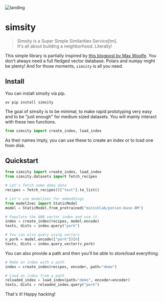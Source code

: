 
![landing](https://user-images.githubusercontent.com/1019791/222645884-fd88cd66-3dd0-4b6e-98f4-65586040e538.png)

# simsity

> Simsity is a Super Simple Similarities Service[tm]. <br>
> It's all about building a neighborhood. Literally! <br>

This simple library is partially inspired by [this blogpost by Max Woolfe](https://minimaxir.com/2025/02/embeddings-parquet/). You don't always need a full fledged vector database. Polars and numpy might be plenty! And for those moments, `simsity` is all you need.

## Install

You can install simsity via pip.

```
uv pip install simsity
```

The goal of simsity is to be minimal, to make rapid prototyping very easy and to be "just enough" for medium sized datasets. You will mainly interact with these two functions. 

```python
from simsity import create_index, load_index
```

As their names imply, you can use these to create an index or to load one from disk. 

## Quickstart

```python
from simsity import create_index, load_index
from simsity.datasets import fetch_recipes

# Let's fetch some demo data
recipes = fetch_recipes()["text"].to_list()

# Let's use model2vec for embeddings 
from model2vec import StaticModel
model = StaticModel.from_pretrained("minishlab/potion-base-8M")

# Populate the ANN vector index and use it. 
index = create_index(recipes, model.encode)
texts, dists = index.query("pork")

# You can also query using vectors
v_pork = model.encode(["pork"])[0]
texts, dists = index.query_vector(v_pork)
```

You can also provide a path and then you'll be able to store/load everything.

```python
# Make an index with a path
index = create_index(recipes, encoder, path="demo")

# Load an index from a path
reloaded_index = load_index(path="demo", encoder=encoder)
texts, dists = reloaded_index.query("pork")
```

That's it! Happy hacking!
